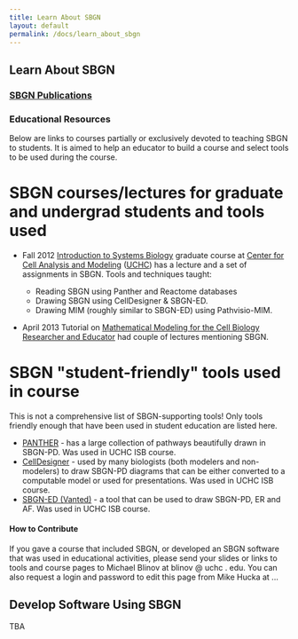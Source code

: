 ```yaml
---
title: Learn About SBGN
layout: default
permalink: /docs/learn_about_sbgn
---
```


## Learn About SBGN

### [SBGN Publications](publications.md)


### Educational Resources

Below are links to courses partially or exclusively devoted to teaching SBGN to students. It is aimed to help an educator to build a course and select tools to be used during the course.

# SBGN courses/lectures for graduate and undergrad students and tools used

-   Fall 2012 [Introduction to Systems Biology](http://www.ccam.uchc.edu/mblinov/MEDS-6455-2012-Fall.html) graduate course at [Center for Cell Analysis and Modeling](http://www.ccam.uchc.edu/) ([UCHC](http://www.uchc.edu/)) has a lecture and a set of assignments in SBGN. Tools and techniques taught:
    -   Reading SBGN using Panther and Reactome databases
    -   Drawing SBGN using CellDesigner & SBGN-ED.
    -   Drawing MIM (roughly similar to SBGN-ED) using Pathvisio-MIM.

-   April 2013 Tutorial on [Mathematical Modeling for the Cell Biology Researcher and Educator](http://www.nimbios.org/wordpress-training/cellbiology/schedule/) had couple of lectures mentioning SBGN.

# SBGN "student-friendly" tools used in course

This is not a comprehensive list of SBGN-supporting tools! Only tools friendly enough that have been used in student education are listed here.

-   [PANTHER](http://www.pantherdb.org/pathway/) - has a large collection of pathways beautifully drawn in SBGN-PD. Was used in UCHC ISB course.
-   [CellDesigner](http://www.celldesigner.org/) - used by many biologists (both modelers and non-modelers) to draw SBGN-PD diagrams that can be either converted to a computable model or used for presentations. Was used in UCHC ISB course.
-   [SBGN-ED (Vanted)](http://www.sbgn-ed.org/) - a tool that can be used to draw SBGN-PD, ER and AF. Was used in UCHC ISB course.

#### How to Contribute

If you gave a course that included SBGN, or developed an SBGN software that was used in educational activities, please send your slides or links to tools and course pages to Michael Blinov at blinov @ uchc . edu. You can also request a login and password to edit this page from Mike Hucka at ...

## Develop Software Using SBGN

TBA
